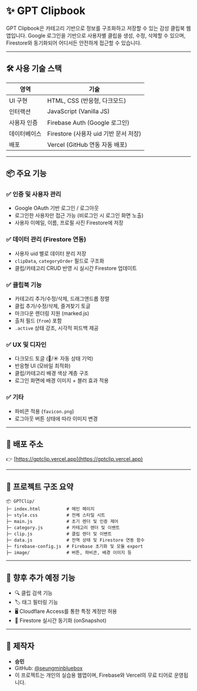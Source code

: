 # ✨ GPT Clipbook

GPT Clipbook은 카테고리 기반으로 정보를 구조화하고 저장할 수 있는 감성 클립북 웹앱입니다. 
Google 로그인을 기반으로 사용자별 클립을 생성, 수정, 삭제할 수 있으며, Firestore와 동기화되어
어디서든 안전하게 접근할 수 있습니다.

---

## 🛠 사용 기술 스택

| 영역 | 기술 |
|------|------|
| UI 구현 | HTML, CSS (반응형, 다크모드) |
| 인터랙션 | JavaScript (Vanilla JS) |
| 사용자 인증 | Firebase Auth (Google 로그인) |
| 데이터베이스 | Firestore (사용자 uid 기반 문서 저장) |
| 배포 | Vercel (GitHub 연동 자동 배포) |

---

## 📦 주요 기능

### ✅ 인증 및 사용자 관리
- Google OAuth 기반 로그인 / 로그아웃
- 로그인한 사용자만 접근 가능 (비로그인 시 로그인 화면 노출)
- 사용자 이메일, 이름, 프로필 사진 Firestore에 저장

### ✅ 데이터 관리 (Firestore 연동)
- 사용자 uid 별로 데이터 분리 저장
- `clipData`, `categoryOrder` 필드로 구조화
- 클립/카테고리 CRUD 반영 시 실시간 Firestore 업데이트

### ✅ 클립북 기능
- 카테고리 추가/수정/삭제, 드래그앤드롭 정렬
- 클립 추가/수정/삭제, 즐겨찾기 토글
- 마크다운 렌더링 지원 (marked.js)
- 출처 필드 (`from`) 포함
- `.active` 상태 강조, 시각적 피드백 제공

### ✅ UX 및 디자인
- 다크모드 토글 (🌙/☀️ 자동 상태 기억)
- 반응형 UI (모바일 최적화)
- 클립/카테고리 배경 색상 계층 구조
- 로그인 화면에 배경 이미지 + 블러 효과 적용

### ✅ 기타
- 파비콘 적용 (`favicon.png`)
- 로그아웃 버튼 상태에 따라 이미지 변경

---

## 🚀 배포 주소
👉 [https://gptclip.vercel.app](https://gptclip.vercel.app)

---

## 📁 프로젝트 구조 요약

```
📦 GPTClip/
├─ index.html          # 메인 페이지
├─ style.css           # 전체 스타일 시트
├─ main.js             # 초기 렌더 및 인증 제어
├─ category.js         # 카테고리 렌더 및 이벤트
├─ clip.js             # 클립 렌더 및 이벤트
├─ data.js             # 전역 상태 및 Firestore 연동 함수
├─ firebase-config.js  # Firebase 초기화 및 모듈 export
├─ image/              # 버튼, 파비콘, 배경 이미지 등
```

---

## 🧠 향후 추가 예정 기능

- 🔍 클립 검색 기능
- 🏷️ 태그 필터링 기능
- 🖥 Cloudflare Access를 통한 특정 계정만 허용
- 🔄 Firestore 실시간 동기화 (onSnapshot)

---

## 🙌 제작자

- **승민**
- GitHub: [@seungminbluebox](https://github.com/seungminbluebox)
- 이 프로젝트는 개인의 실습용 웹앱이며, Firebase와 Vercel의 무료 티어로 운영됩니다.
